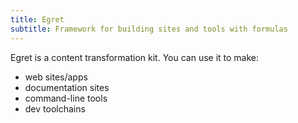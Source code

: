 ```yaml
---
title: Egret
subtitle: Framework for building sites and tools with formulas
---
```


Egret is a content transformation kit. You can use it to make:

- web sites/apps
- documentation sites
- command-line tools
- dev toolchains
